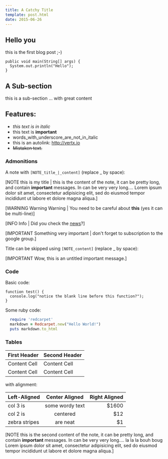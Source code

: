 ```yaml
---
title: A Catchy Title
template: post.html
date: 2015-06-26
---
```

## Hello you

this is the first blog post ;-)

```
public void main(String[] args) {
  System.out.println("Hello");
}
```

## A Sub-section

this is a sub-section ... with great content

## Features:

* _this text is in italic_
* this text is **important**
* words_with_underscore_are_not_in_italic
* this is an autolink: http://vertx.io
* ~~Mistaken text.~~

### Admonitions

A note with `[NOTE_title_|_content]` (replace _ by space):

[NOTE this is my title | this is the content of the note, it can be pretty long, and contain **important** messages. In can be very very long.... Lorem ipsum dolor sit amet, consectetur adipisicing elit, sed do eiusmod tempor incididunt ut labore et dolore magna aliqua.]

[WARNING Warning Warning | You need to 
be careful about **this** (yes it can be multi-line)]

[INFO Info | Did you check the [news](http://lemonde.fr)?]

[IMPORTANT Something very important | don't forget to subscription to the google group.]


Title can be skipped using `[NOTE_content]` (replace _ by space):

[IMPORTANT Wow, this is an untitled important message.]

### Code

Basic code:

```
function test() {
  console.log("notice the blank line before this function?");
}
```

Some ruby code:

```ruby
  require 'redcarpet'
  markdown = Redcarpet.new("Hello World!")
  puts markdown.to_html
```

### Tables

| First Header  | Second Header |
| ------------- | ------------- |
| Content Cell  | Content Cell  |
| Content Cell  | Content Cell  |

with alignment:

| Left-Aligned  | Center Aligned  | Right Aligned |
| :------------ |:---------------:| -----:|
| col 3 is      | some wordy text | $1600 |
| col 2 is      | centered        |   $12 |
| zebra stripes | are neat        |    $1 |

[NOTE this is the second content of the note, it can be pretty long, and contain **important** messages. In can be very very long.... la la la bouh boug Lorem ipsum dolor sit amet, consectetur adipisicing elit, sed do eiusmod tempor incididunt ut labore et dolore magna aliqua.]
